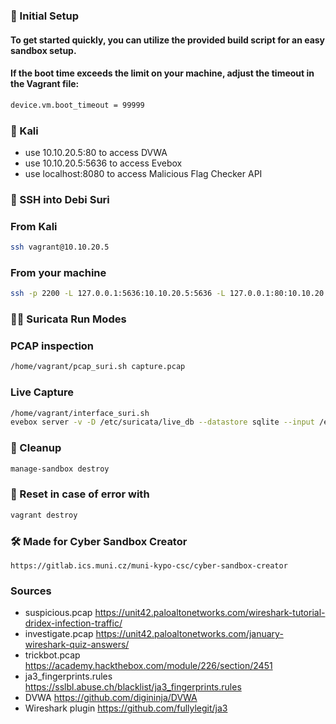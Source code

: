### 🚀 Initial Setup
#### To get started quickly, you can utilize the provided build script for an easy sandbox setup.
#### If the boot time exceeds the limit on your machine, adjust the timeout in the Vagrant file:
```bash
device.vm.boot_timeout = 99999
```

### 🐉 Kali  
- use 10.10.20.5:80 to access DVWA
- use 10.10.20.5:5636 to access Evebox
- use localhost:8080 to access Malicious Flag Checker API

### 🔑 SSH into Debi Suri
### From Kali
```bash
ssh vagrant@10.10.20.5 
```

### From your machine
```bash
ssh -p 2200 -L 127.0.0.1:5636:10.10.20.5:5636 -L 127.0.0.1:80:10.10.20.5:80 -o UserKnownHostsFile=/dev/null -o StrictHostKeyChecking=no -o LogLevel=ERROR -o IdentitiesOnly=yes -i ~/.vagrant.d/insecure_private_key vagrant@127.0.0.1
```

### 🏃‍♂️ Suricata Run Modes
### PCAP inspection
```bash
/home/vagrant/pcap_suri.sh capture.pcap
```

### Live Capture
```bash
/home/vagrant/interface_suri.sh
evebox server -v -D /etc/suricata/live_db --datastore sqlite --input /etc/suricata/log/eve.json --host 10.10.20.5
```

### 🧹 Cleanup
```bash
manage-sandbox destroy
```

### 🐛 Reset in case of error with 
```bash
vagrant destroy
```

### 🛠️ Made for Cyber Sandbox Creator
```
https://gitlab.ics.muni.cz/muni-kypo-csc/cyber-sandbox-creator
```

### Sources
* suspicious.pcap
https://unit42.paloaltonetworks.com/wireshark-tutorial-dridex-infection-traffic/
* investigate.pcap
https://unit42.paloaltonetworks.com/january-wireshark-quiz-answers/
* trickbot.pcap
https://academy.hackthebox.com/module/226/section/2451
* ja3_fingerprints.rules
https://sslbl.abuse.ch/blacklist/ja3_fingerprints.rules
* DVWA
https://github.com/digininja/DVWA
* Wireshark plugin
https://github.com/fullylegit/ja3